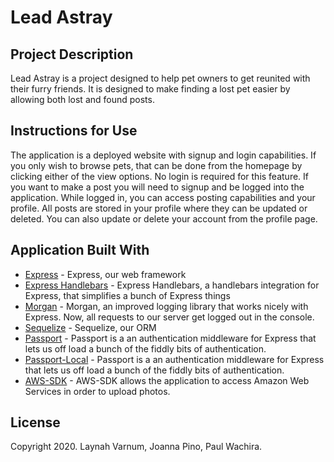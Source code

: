 # Lead Astray

## Project Description

Lead Astray is a project designed to help pet owners to get reunited with their furry friends. It is designed to make finding a lost pet easier by allowing both lost and found posts.

## Instructions for Use

The application is a deployed website with signup and login capabilities. If you only wish to browse pets, that can be done from the homepage by clicking either of the view options. No login is required for this feature. If you want to make a post you will need to signup and be logged into the application. While logged in, you can access posting capabilities and your profile. All posts are stored in your profile where they can be updated or deleted. You can also update or delete your account from the profile page.

## Application Built With

* [Express](https://expressjs.com/) - Express, our web framework
* [Express Handlebars](https://www.npmjs.com/package/express-handlebars) - Express Handlebars, a handlebars integration for Express, that simplifies a bunch of Express things
* [Morgan](https://www.npmjs.com/package/morgan) - Morgan, an improved logging library that works nicely with Express. Now, all requests to our server get logged out in the console. 
* [Sequelize](https://sequelize.org/) - Sequelize, our ORM
* [Passport](https://www.npmjs.com/package/passport) - Passport is a an authentication middleware for Express that lets us off load a bunch of the fiddly bits of authentication. 
* [Passport-Local](https://www.npmjs.com/package/passport-local) - Passport is a an authentication middleware for Express that lets us off load a bunch of the fiddly bits of authentication. 
* [AWS-SDK](https://www.npmjs.com/package/aws-sdk) - AWS-SDK allows the application to access Amazon Web Services in order to upload photos.

## License

Copyright 2020. Laynah Varnum, Joanna Pino, Paul Wachira.


